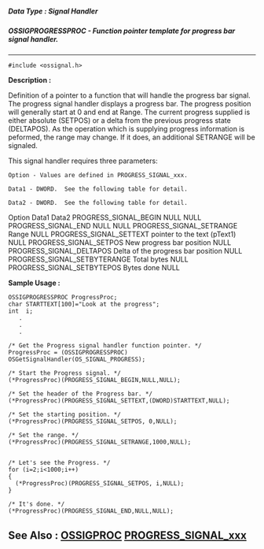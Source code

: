 ##### Data Type : Signal Handler
##### OSSIGPROGRESSPROC - Function pointer template for progress bar signal handler.
---
```
#include <ossignal.h>
```
**Description :**

Definition of a pointer to a function that will handle the progress bar 
signal.  The progress signal handler displays a progress bar.  The progress 
position will generally start at 0 and end at Range.  The current progress 
supplied is either absolute (SETPOS) or a delta from the previous progress 
state (DELTAPOS).  As the operation which is supplying progress information is 
peformed, the range may change.  If it does, an additional SETRANGE will be 
signaled.

This signal handler requires three parameters:

    Option - Values are defined in PROGRESS_SIGNAL_xxx.

    Data1 - DWORD.  See the following table for detail.
                          
    Data2 - DWORD.  See the following table for detail.

Option	Data1	Data2
PROGRESS_SIGNAL_BEGIN	NULL	NULL
PROGRESS_SIGNAL_END	NULL	NULL
PROGRESS_SIGNAL_SETRANGE	Range	NULL
PROGRESS_SIGNAL_SETTEXT	pointer to the text (pText1)	NULL
PROGRESS_SIGNAL_SETPOS	New progress bar position	NULL
PROGRESS_SIGNAL_DELTAPOS	Delta of the progress bar position	NULL
PROGRESS_SIGNAL_SETBYTERANGE	Total bytes	NULL
PROGRESS_SIGNAL_SETBYTEPOS	Bytes done	NULL


**Sample Usage :**
```
OSSIGPROGRESSPROC ProgressProc;
char STARTTEXT[100]="Look at the progress";
int  i;
   .
   .
   .

/* Get the Progress signal handler function pointer. */
ProgressProc = (OSSIGPROGRESSPROC) OSGetSignalHandler(OS_SIGNAL_PROGRESS);

/* Start the Progress signal. */
(*ProgressProc)(PROGRESS_SIGNAL_BEGIN,NULL,NULL);

/* Set the header of the Progress bar. */
(*ProgressProc)(PROGRESS_SIGNAL_SETTEXT,(DWORD)STARTTEXT,NULL);

/* Set the starting position. */
(*ProgressProc)(PROGRESS_SIGNAL_SETPOS, 0,NULL);

/* Set the range. */
(*ProgressProc)(PROGRESS_SIGNAL_SETRANGE,1000,NULL);


/* Let's see the Progress. */
for (i=2;i<1000;i++)
{
  (*ProgressProc)(PROGRESS_SIGNAL_SETPOS, i,NULL);
}

/* It's done. */
(*ProgressProc)(PROGRESS_SIGNAL_END,NULL,NULL);

```
**See Also :**
[OSSIGPROC](/reference/Data/OSSIGPROC)
[PROGRESS_SIGNAL_xxx](/reference/Symb/PROGRESS_SIGNAL_xxx)
---
